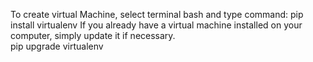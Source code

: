 To create virtual Machine, select terminal bash and type command:
   pip install virtualenv
If you already have a virtual machine installed on your computer, simply update it if necessary.  
   pip upgrade virtualenv